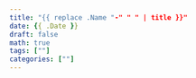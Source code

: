 ```yaml
---
title: "{{ replace .Name "-" " " | title }}"
date: {{ .Date }}
draft: false
math: true
tags: [""]
categories: [""]
---
```


